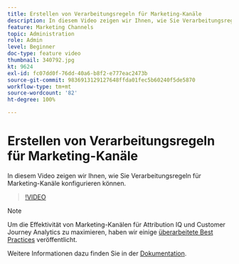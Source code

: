 ```yaml
---
title: Erstellen von Verarbeitungsregeln für Marketing-Kanäle
description: In diesem Video zeigen wir Ihnen, wie Sie Verarbeitungsregeln für Marketing-Kanäle konfigurieren können.
feature: Marketing Channels
topic: Administration
role: Admin
level: Beginner
doc-type: feature video
thumbnail: 340792.jpg
kt: 9624
exl-id: fc07dd0f-76dd-40a6-b8f2-e777eac2473b
source-git-commit: 9836913129127648ffda01fec5b60240f5de5870
workflow-type: tm+mt
source-wordcount: '82'
ht-degree: 100%

---
```


# Erstellen von Verarbeitungsregeln für Marketing-Kanäle

In diesem Video zeigen wir Ihnen, wie Sie Verarbeitungsregeln für Marketing-Kanäle konfigurieren können.

>[!VIDEO](https://video.tv.adobe.com/v/340792/?quality=12&learn=on)

>[!NOTE]
>
>Um die Effektivität von Marketing-Kanälen für Attribution IQ und Customer Journey Analytics zu maximieren, haben wir einige [überarbeitete Best Practices](https://experienceleague.adobe.com/docs/analytics/components/marketing-channels/mchannel-best-practices.html?lang=de) veröffentlicht.

Weitere Informationen dazu finden Sie in der [Dokumentation](https://experienceleague.adobe.com/docs/analytics/components/marketing-channels/c-rules.html?lang=de).